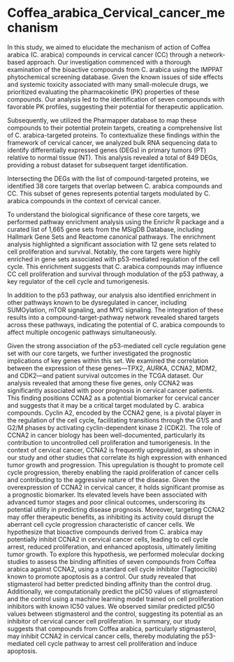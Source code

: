 # Coffea_arabica_Cervical_cancer_mechanism
In this study, we aimed to elucidate the mechanism of action of Coffea arabica (C. arabica) compounds in cervical cancer (CC) through a network-based approach. Our investigation commenced with a thorough examination of the bioactive compounds from C. arabica using the IMPPAT phytochemical screening database. Given the known issues of side effects and systemic toxicity associated with many small-molecule drugs, we prioritized evaluating the pharmacokinetic (PK) properties of these compounds. Our analysis led to the identification of seven compounds with favorable PK profiles, suggesting their potential for therapeutic application.

Subsequently, we utilized the Pharmapper database to map these compounds to their potential protein targets, creating a comprehensive list of C. arabica-targeted proteins. To contextualize these findings within the framework of cervical cancer, we analyzed bulk RNA sequencing data to identify differentially expressed genes (DEGs) in primary tumors (PT) relative to normal tissue (NT). This analysis revealed a total of 849 DEGs, providing a robust dataset for subsequent target identification.

Intersecting the DEGs with the list of compound-targeted proteins, we identified 38 core targets that overlap between C. arabica compounds and CC. This subset of genes represents potential targets modulated by C. arabica compounds in the context of cervical cancer.

To understand the biological significance of these core targets, we performed pathway enrichment analysis using the Enrichr R package and a curated list of 1,665 gene sets from the MSigDB Database, including Hallmark Gene Sets and Reactome canonical pathways. The enrichment analysis highlighted a significant association with 12 gene sets related to cell proliferation and survival. Notably, the core targets were highly enriched in gene sets associated with p53-mediated regulation of the cell cycle. This enrichment suggests that C. arabica compounds may influence CC cell proliferation and survival through modulation of the p53 pathway, a key regulator of the cell cycle and tumorigenesis.

In addition to the p53 pathway, our analysis also identified enrichment in other pathways known to be dysregulated in cancer, including SUMOylation, mTOR signaling, and MYC signaling. The integration of these results into a compound-target-pathway network revealed shared targets across these pathways, indicating the potential of C. arabica compounds to affect multiple oncogenic pathways simultaneously.

Given the strong association of the p53-mediated cell cycle regulation gene set with our core targets, we further investigated the prognostic implications of key genes within this set. We examined the correlation between the expression of these genes—TPX2, AURKA, CCNA2, MDM2, and CDK2—and patient survival outcomes in the TCGA dataset. Our analysis revealed that among these five genes, only CCNA2 was significantly associated with poor prognosis in cervical cancer patients. This finding positions CCNA2 as a potential biomarker for cervical cancer and suggests that it may be a critical target modulated by C. arabica compounds.
Cyclin A2, encoded by the CCNA2 gene, is a pivotal player in the regulation of the cell cycle, facilitating transitions through the G1/S and G2/M phases by activating cyclin-dependent kinase 2 (CDK2). The role of CCNA2 in cancer biology has been well-documented, particularly its contribution to uncontrolled cell proliferation and tumorigenesis. In the context of cervical cancer, CCNA2 is frequently upregulated, as shown in our study and other studies that correlate its high expression with enhanced tumor growth and progression. This upregulation is thought to promote cell cycle progression, thereby enabling the rapid proliferation of cancer cells and contributing to the aggressive nature of the disease.
Given the overexpression of CCNA2 in cervical cancer, it holds significant promise as a prognostic biomarker. Its elevated levels have been associated with advanced tumor stages and poor clinical outcomes, underscoring its potential utility in predicting disease prognosis. Moreover, targeting CCNA2 may offer therapeutic benefits, as inhibiting its activity could disrupt the aberrant cell cycle progression characteristic of cancer cells.
We hypothesize that bioactive compounds derived from C. arabica may potentially inhibit CCNA2 in cervical cancer cells, leading to cell cycle arrest, reduced proliferation, and enhanced apoptosis, ultimately limiting tumor growth. To explore this hypothesis, we performed molecular docking studies to assess the binding affinities of seven compounds from Coffea arabica against CCNA2, using a standard cell cycle inhibitor (Tagtociclib) known to promote apoptosis as a control. Our study revealed that stigmasterol had better predicted binding affinity than the control drug. Additionally, we computationally predict the pIC50 values of stigmasterol and the control using a machine learning model trained on cell proliferation inhibitors with known IC50 values. We observed similar predicted pIC50 values between stigmasterol and the control, suggesting its potential as an inhibitor of cervical cancer cell proliferation. 
In summary, our study suggests that compounds from Coffea arabica, particularly stigmasterol, may inhibit CCNA2 in cervical cancer cells, thereby modulating the p53-mediated cell cycle pathway to arrest cell proliferation and induce apoptosis.



